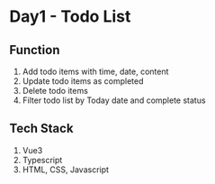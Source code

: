 # Day1 - Todo List

## Function
1. Add todo items with time, date, content
2. Update todo items as completed
3. Delete todo items
4. Filter todo list by Today date and complete status

## Tech Stack
1. Vue3
2. Typescript
3. HTML, CSS, Javascript
